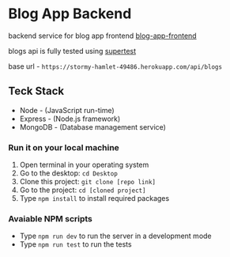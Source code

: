 # Blog App Backend

backend service for blog app frontend [blog-app-frontend](https://github.com/Akaki16/Blog-App-Frontend)

blogs api is fully tested using [supertest](https://www.npmjs.com/package/supertest)

base url - `https://stormy-hamlet-49486.herokuapp.com/api/blogs`

## Teck Stack

* Node - (JavaScript run-time)
* Express - (Node.js framework)
* MongoDB - (Database management service)

### Run it on your local machine

1) Open terminal in your operating system
2) Go to the desktop: `cd Desktop`
3) Clone this project: `git clone [repo link]`
4) Go to the project: `cd [cloned project]`
5) Type `npm install` to install required packages

### Avaiable NPM scripts

* Type `npm run dev` to run the server in a development mode
* Type `npm run test` to run the tests
